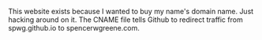 This website exists because I wanted to buy my name's domain name. Just hacking around on it.
The CNAME file tells Github to redirect traffic from spwg.github.io to spencerwgreene.com.
